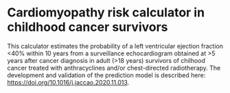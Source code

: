 # Cardiomyopathy risk calculator in childhood cancer survivors
This calculator estimates the probability of a left ventricular ejection fraction <40% within 10 years from a surveillance echocardiogram obtained at >5 years after cancer diagnosis in adult (>18 years) survivors of chilhood cancer treated with anthracyclines and/or chest-directed radiotherapy. The development and validation of the prediction model is described here: https://doi.org/10.1016/j.jaccao.2020.11.013.
